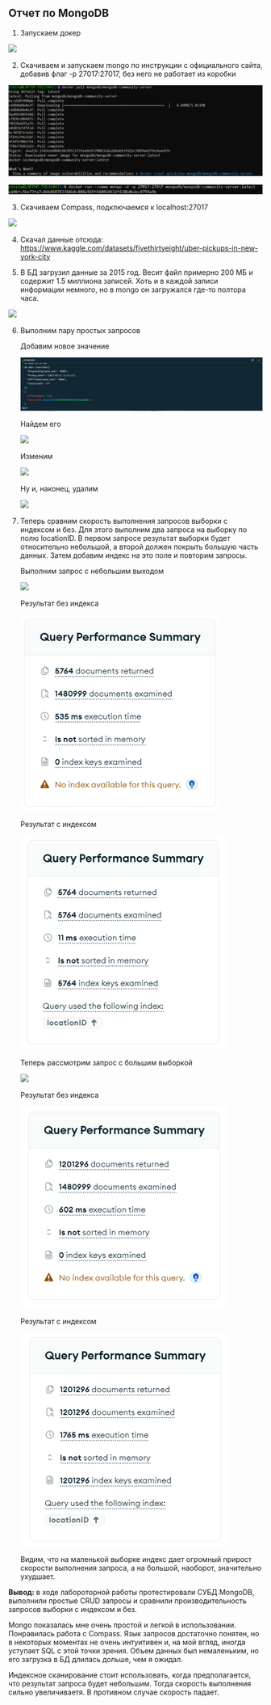 ## Отчет по MongoDB

1. Запускаем докер

![](img/docker.bmp)

2. Скачиваем и запускаем mongo по инструкции с официального сайта, добавив флаг -p 27017:27017, без него не работает из коробки

![](img/mongo_download.bmp)

![](img/mongo_start.bmp)

3. Скачиваем Compass, подключаемся к localhost:27017

![](img/compass_start.bmp)

4. Скачал данные отсюда: https://www.kaggle.com/datasets/fivethirtyeight/uber-pickups-in-new-york-city

5. В БД загрузил данные за 2015 год. Весит файл примерно 200 МБ и содержит 1.5 миллиона записей. Хоть и в каждой записи информации немного, но в mongo он загружался где-то полтора часа.

![](img/data.bmp)

6. Выполним пару простых запросов

    Добавим новое значение

    ![](img/add_boba.bmp)

    Найдем его

    ![](img/find_boba.bmp)

    Изменим

    ![](img/update_boba.bmp)

    Ну и, наконец, удалим

    ![](img/delete_biba.bmp)
    
7. Теперь сравним скорость выполнения запросов выборки с индексом и без. Для этого выполним два запроса на выборку по полю locationID. В первом запросе результат выборки будет относительно небольшой, а второй должен покрыть большую часть данных. Затем добавим индекс на это поле и повторим запросы.

    Выполним запрос с небольшим выходом

    ![](img/find_small.bmp)

    Результат без индекса

    ![](img/find_small_noidx_time.bmp)

    Результат с индексом

    ![](img/find_small_idx_time.bmp)

    Теперь рассмотрим запрос с большим выборкой

    ![](img/find_big.bmp)

    Результат без индекса

    ![](img/find_big_noidx_time.bmp)

    Результат с индексом

    ![](img/find_big_idx_time.bmp)

    Видим, что на маленькой выборке индекс дает огромный прирост скорости выполнения запроса, а на большой, наоборот, значительно ухудшает.

**Вывод:** в ходе лабороторной работы протестировали СУБД MongoDB, выполнили простые CRUD запросы и сравнили производительность запросов выборки с индексом и без.

Mongo показалась мне очень простой и легкой в использовании. Понравилась работа с Compass. Язык запросов достаточно понятен, но в некоторых моментах не очень интуитивен и, на мой вгляд, иногда уступает SQL с этой точки зрения. Объем данных был немаленьким, но его загрузка в БД длилась дольше, чем я ожидал.

Индексное сканирование стоит использовать, когда предполагается, что результат запроса будет небольшим. Тогда скорость выполнения сильно увеличиваетя. В противном случае скорость падает.
